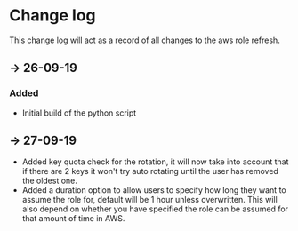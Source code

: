 # Change log
This change log will act as a record of all changes to the aws role refresh.

## -> 26-09-19
### Added
- Initial build of the python script

## -> 27-09-19
- Added key quota check for the rotation, it will now take into account that if there are 2 keys it won't try auto
 rotating until the user has removed the oldest one.
- Added a duration option to allow users to specify how long they want to assume the role for, default will be 1 hour
 unless overwritten. This will also depend on whether you have specified the role can be assumed for that amount of
  time in AWS.